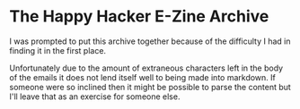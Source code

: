# The Happy Hacker E-Zine Archive

I was prompted to put this archive together because of the difficulty I had in finding it in the first place.

Unfortunately due to the amount of extraneous characters left in the body of the emails it does not lend itself well to being made into markdown. If someone were so inclined then it might be possible to parse the content but I'll leave that as an exercise for someone else.
